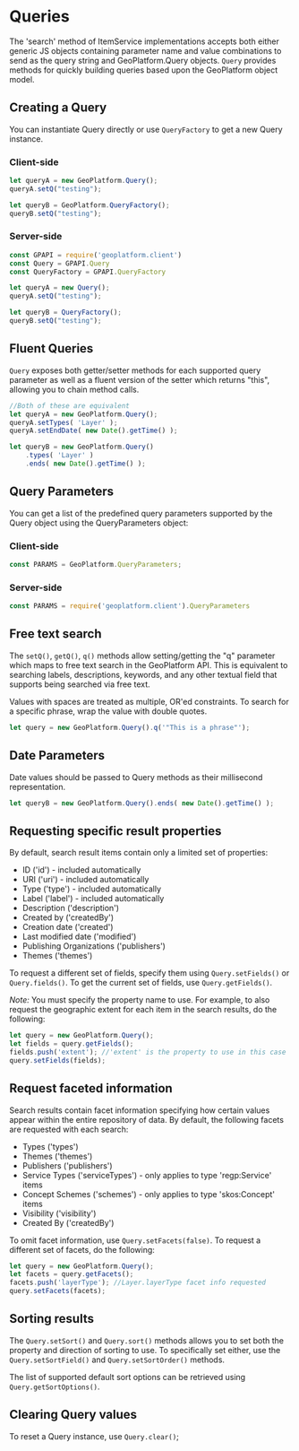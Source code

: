 # Queries

The 'search' method of ItemService implementations accepts both either generic
JS objects containing parameter name and value combinations to send as the query string
and GeoPlatform.Query objects. `Query` provides methods for quickly building queries
based upon the GeoPlatform object model.

## Creating a Query
You can instantiate Query directly or use `QueryFactory` to get a new Query instance.

### Client-side

```javascript
let queryA = new GeoPlatform.Query();
queryA.setQ("testing");

let queryB = GeoPlatform.QueryFactory();
queryB.setQ("testing");
```

### Server-side

```javascript
const GPAPI = require('geoplatform.client')
const Query = GPAPI.Query
const QueryFactory = GPAPI.QueryFactory

let queryA = new Query();
queryA.setQ("testing");

let queryB = QueryFactory();
queryB.setQ("testing");
```


## Fluent Queries

`Query` exposes both getter/setter methods for each supported query parameter as well
as a fluent version of the setter which returns "this", allowing you to chain
method calls.

```javascript
//Both of these are equivalent
let queryA = new GeoPlatform.Query();
queryA.setTypes( 'Layer' );
queryA.setEndDate( new Date().getTime() );

let queryB = new GeoPlatform.Query()
    .types( 'Layer' )
    .ends( new Date().getTime() );
```


## Query Parameters
You can get a list of the predefined query parameters supported by the Query object using the QueryParameters object:

### Client-side
```javascript
const PARAMS = GeoPlatform.QueryParameters;
```

### Server-side
```javascript
const PARAMS = require('geoplatform.client').QueryParameters
```



## Free text search

The `setQ()`, `getQ()`, `q()` methods allow setting/getting the "q" parameter which
maps to free text search in the GeoPlatform API.  This is equivalent to searching
labels, descriptions, keywords, and any other textual field that supports being searched
via free text.

Values with spaces are treated as multiple, OR'ed constraints. To search for a specific
phrase, wrap the value with double quotes.

```javascript
let query = new GeoPlatform.Query().q('"This is a phrase"');
```

## Date Parameters
Date values should be passed to Query methods as their millisecond representation.

```javascript
let queryB = new GeoPlatform.Query().ends( new Date().getTime() );
```

## Requesting specific result properties
By default, search result items contain only a limited set of properties:

- ID ('id') - included automatically
- URI ('uri') - included automatically
- Type ('type') - included automatically
- Label ('label') - included automatically
- Description ('description')
- Created by ('createdBy')
- Creation date ('created')
- Last modified date ('modified')
- Publishing Organizations ('publishers')
- Themes ('themes')

To request a different set of fields, specify them using `Query.setFields()` or
`Query.fields()`. To get the current set of fields, use `Query.getFields()`.

_Note:_ You must specify the property name to use. For example, to also request
the geographic extent for each item in the search results, do the following:

```javascript
let query = new GeoPlatform.Query();
let fields = query.getFields();
fields.push('extent'); //'extent' is the property to use in this case
query.setFields(fields);
```


## Request faceted information
Search results contain facet information specifying how certain values appear
within the entire repository of data.  By default, the following facets are
requested with each search:

- Types ('types')
- Themes ('themes')
- Publishers ('publishers')
- Service Types ('serviceTypes') - only applies to type 'regp:Service' items
- Concept Schemes ('schemes') - only applies to type 'skos:Concept' items
- Visibility ('visibility')
- Created By ('createdBy')

To omit facet information, use `Query.setFacets(false)`.  To request a different
set of facets, do the following:

```javascript
let query = new GeoPlatform.Query();
let facets = query.getFacets();
facets.push('layerType'); //Layer.layerType facet info requested
query.setFacets(facets);
```

## Sorting results

The `Query.setSort()` and `Query.sort()` methods allows you to set both the property
and direction of sorting to use. To specifically set either, use the `Query.setSortField()`
and `Query.setSortOrder()` methods.

The list of supported default sort options can be retrieved using `Query.getSortOptions()`.

## Clearing Query values

To reset a Query instance, use `Query.clear()`;
